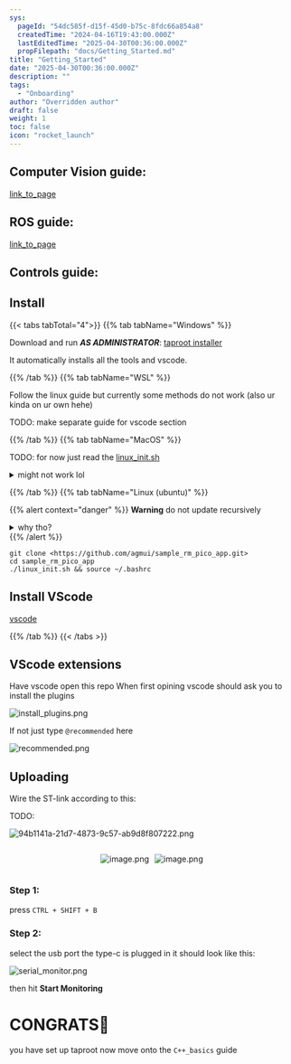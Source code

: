 ```yaml
---
sys:
  pageId: "54dc585f-d15f-45d0-b75c-8fdc66a854a8"
  createdTime: "2024-04-16T19:43:00.000Z"
  lastEditedTime: "2025-04-30T00:36:00.000Z"
  propFilepath: "docs/Getting_Started.md"
title: "Getting_Started"
date: "2025-04-30T00:36:00.000Z"
description: ""
tags:
  - "Onboarding"
author: "Overridden author"
draft: false
weight: 1
toc: false
icon: "rocket_launch"
---
```


## Computer Vision guide:

[link_to_page](86d45bc0-388b-4d26-8848-44f255f73d0e)

## ROS guide:

[link_to_page](3c76c1de-ec8f-46d6-8b0a-294005edc2d5)

## Controls guide:

## Install

{{< tabs tabTotal="4">}}
{{% tab tabName="Windows" %}}

Download and run _**AS ADMINISTRATOR**_: [taproot installer](https://github.com/Thornbots/TeachingFreshies/releases/tag/1.0)

It automatically installs all the tools and vscode.

{{% /tab %}}
{{% tab tabName="WSL" %}}

Follow the linux guide but currently some methods do not work (also ur kinda on ur own hehe)

TODO: make separate guide for vscode section

{{% /tab %}}
{{% tab tabName="MacOS" %}}

TODO: for now just read the [linux_init.sh](https://github.com/agmui/sample_rm_pico_app/blob/main/linux_init.sh)

<details>
<summary>might not work lol</summary>

`brew install libusb pkg-config`

Next install: [vscode](https://code.visualstudio.com/Download)

</details>

{{% /tab %}}
{{% tab tabName="Linux (ubuntu)" %}}

{{% alert context="danger" %}}
**Warning** do not update recursively
<details>
<summary>why tho?</summary>
There are some submodules that may go on for a while (like tinyusb) and I highly
recommend you don't need to get them.
If you want to see what submodules I update just look in `linux_init.sh`
</details>
{{% /alert %}}

```shell
git clone <https://github.com/agmui/sample_rm_pico_app.git>
cd sample_rm_pico_app
./linux_init.sh && source ~/.bashrc
```

## Install VScode

[vscode](https://code.visualstudio.com/Download)

{{% /tab %}}
{{< /tabs >}}

## VScode extensions

Have vscode open this repo
When first opining vscode should ask you to install the plugins

![install_plugins.png](https://prod-files-secure.s3.us-west-2.amazonaws.com/d518164a-d88e-44d1-a4ee-3adb3bd8bce0/89bd30f0-1825-4e77-867b-0a41ce370880/install_plugins.png?X-Amz-Algorithm=AWS4-HMAC-SHA256&X-Amz-Content-Sha256=UNSIGNED-PAYLOAD&X-Amz-Credential=ASIAZI2LB466SPSEERBX%2F20250707%2Fus-west-2%2Fs3%2Faws4_request&X-Amz-Date=20250707T132558Z&X-Amz-Expires=3600&X-Amz-Security-Token=IQoJb3JpZ2luX2VjEG0aCXVzLXdlc3QtMiJIMEYCIQCRNzPkvM3P5BPOVPcCCiWWjOCw9QSTX1yuEb626G7b%2FwIhAIVJuBsni%2FGk544U5pOEw4CRoxLbEXhB7Q2MO34iN1ySKv8DCHYQABoMNjM3NDIzMTgzODA1IgzYGtSrJvJSmxJ1P4Iq3AOvHL7GXV4Tykn8f96A9Qo6Q%2BoTr0WgBpjuHUjOezhUHpUmOoLAtmbgjVCLMf1hxTBKM41%2BuSL%2B7OYpdOxYhyeckq5rLqZbDuLHY3VPLBlZDEZNaX6p7xCc6rtN8pNOGdVC%2FOcAI3CbaSdmT9bs2gww%2F%2FN%2B6kAIVa%2Bpjd%2FEveCIS4i1bXjLViYIOp%2B6s7ygSEOKnYiA15nu%2BzM%2FBi4vzFTySGKfqGc6%2BNDR1%2BkxvRgLKv3KNzm5Kwfw3Ah873BToOajLnLM4KBcob%2Fe5aRX3ND1TwRi%2BCB3IzYNE%2BuE1or%2Bgbl2XNfAqfXdg1gl3ql4PQk448fK2fxomGMl207G5c1QxJjIb0cK5VYjAmAyIQbFrsxWmGBl%2BHKwh1zG%2FTrRaytvHwMgfczPGxHM%2Fo3frISWWj6aoOZuB%2B6raQVjZnZY1Rqw%2B0906nqZLu0LfTAaWA5kurURcaJnqWw6BHbUrz3M2Ie8wv6Hg1FUHOlzmhIDyUbDV3CCfuxbrJOMaZJMu6zrzs4gx%2FO7XnX4bEXtdSNnd%2Fygo%2B6WcGkFMZQXA2SCZNer3wyIpJiV533ktknYwsqIy3k7bDlHS%2BForwq51TO7pd7H0%2FnXdVWHnc1nNgPp0%2FvQTdlwO1muDWPgLjCLjK%2FDBjqkAfqbOUEZ14hNgXunIObAbwbWSc9l23mSSL5ofmcN0isI215nl29PMG%2FKroQXVRtPtWitCI2fhJbL7qxYAQfaDU8O3H4ZDlCBo%2BGd7vz%2BpSkBLsZExNdDujK4KWBVhRlonBFABOOTRyj2OZXPZXxyuTue1%2BohiEgSFkAEDMtfbrNByyDO06IRQQAj%2FrsHZwt2TT0hHHGtA4ZMvZHo9ROfvUEA9X7I&X-Amz-Signature=4b7fcd602825f349eb4d41c482cbbe8b8cde71d1c344a803dc50f2cb5529c324&X-Amz-SignedHeaders=host&x-amz-checksum-mode=ENABLED&x-id=GetObject)

If not just type `@recommended` here  

![recommended.png](https://prod-files-secure.s3.us-west-2.amazonaws.com/d518164a-d88e-44d1-a4ee-3adb3bd8bce0/61e661e9-5d85-4dfc-be0d-8d2097a5e793/recommended.png?X-Amz-Algorithm=AWS4-HMAC-SHA256&X-Amz-Content-Sha256=UNSIGNED-PAYLOAD&X-Amz-Credential=ASIAZI2LB466SPSEERBX%2F20250707%2Fus-west-2%2Fs3%2Faws4_request&X-Amz-Date=20250707T132558Z&X-Amz-Expires=3600&X-Amz-Security-Token=IQoJb3JpZ2luX2VjEG0aCXVzLXdlc3QtMiJIMEYCIQCRNzPkvM3P5BPOVPcCCiWWjOCw9QSTX1yuEb626G7b%2FwIhAIVJuBsni%2FGk544U5pOEw4CRoxLbEXhB7Q2MO34iN1ySKv8DCHYQABoMNjM3NDIzMTgzODA1IgzYGtSrJvJSmxJ1P4Iq3AOvHL7GXV4Tykn8f96A9Qo6Q%2BoTr0WgBpjuHUjOezhUHpUmOoLAtmbgjVCLMf1hxTBKM41%2BuSL%2B7OYpdOxYhyeckq5rLqZbDuLHY3VPLBlZDEZNaX6p7xCc6rtN8pNOGdVC%2FOcAI3CbaSdmT9bs2gww%2F%2FN%2B6kAIVa%2Bpjd%2FEveCIS4i1bXjLViYIOp%2B6s7ygSEOKnYiA15nu%2BzM%2FBi4vzFTySGKfqGc6%2BNDR1%2BkxvRgLKv3KNzm5Kwfw3Ah873BToOajLnLM4KBcob%2Fe5aRX3ND1TwRi%2BCB3IzYNE%2BuE1or%2Bgbl2XNfAqfXdg1gl3ql4PQk448fK2fxomGMl207G5c1QxJjIb0cK5VYjAmAyIQbFrsxWmGBl%2BHKwh1zG%2FTrRaytvHwMgfczPGxHM%2Fo3frISWWj6aoOZuB%2B6raQVjZnZY1Rqw%2B0906nqZLu0LfTAaWA5kurURcaJnqWw6BHbUrz3M2Ie8wv6Hg1FUHOlzmhIDyUbDV3CCfuxbrJOMaZJMu6zrzs4gx%2FO7XnX4bEXtdSNnd%2Fygo%2B6WcGkFMZQXA2SCZNer3wyIpJiV533ktknYwsqIy3k7bDlHS%2BForwq51TO7pd7H0%2FnXdVWHnc1nNgPp0%2FvQTdlwO1muDWPgLjCLjK%2FDBjqkAfqbOUEZ14hNgXunIObAbwbWSc9l23mSSL5ofmcN0isI215nl29PMG%2FKroQXVRtPtWitCI2fhJbL7qxYAQfaDU8O3H4ZDlCBo%2BGd7vz%2BpSkBLsZExNdDujK4KWBVhRlonBFABOOTRyj2OZXPZXxyuTue1%2BohiEgSFkAEDMtfbrNByyDO06IRQQAj%2FrsHZwt2TT0hHHGtA4ZMvZHo9ROfvUEA9X7I&X-Amz-Signature=a00cba0071897b238c44b1a9fc95f0b45a6a03b61f77c46833a4422f7989702e&X-Amz-SignedHeaders=host&x-amz-checksum-mode=ENABLED&x-id=GetObject)

## Uploading

Wire the ST-link according to this:

TODO:

![94b1141a-21d7-4873-9c57-ab9d8f807222.png](https://prod-files-secure.s3.us-west-2.amazonaws.com/d518164a-d88e-44d1-a4ee-3adb3bd8bce0/e5fad17d-ab82-4300-9f4c-505ab4b1202c/94b1141a-21d7-4873-9c57-ab9d8f807222.png?X-Amz-Algorithm=AWS4-HMAC-SHA256&X-Amz-Content-Sha256=UNSIGNED-PAYLOAD&X-Amz-Credential=ASIAZI2LB466SPSEERBX%2F20250707%2Fus-west-2%2Fs3%2Faws4_request&X-Amz-Date=20250707T132558Z&X-Amz-Expires=3600&X-Amz-Security-Token=IQoJb3JpZ2luX2VjEG0aCXVzLXdlc3QtMiJIMEYCIQCRNzPkvM3P5BPOVPcCCiWWjOCw9QSTX1yuEb626G7b%2FwIhAIVJuBsni%2FGk544U5pOEw4CRoxLbEXhB7Q2MO34iN1ySKv8DCHYQABoMNjM3NDIzMTgzODA1IgzYGtSrJvJSmxJ1P4Iq3AOvHL7GXV4Tykn8f96A9Qo6Q%2BoTr0WgBpjuHUjOezhUHpUmOoLAtmbgjVCLMf1hxTBKM41%2BuSL%2B7OYpdOxYhyeckq5rLqZbDuLHY3VPLBlZDEZNaX6p7xCc6rtN8pNOGdVC%2FOcAI3CbaSdmT9bs2gww%2F%2FN%2B6kAIVa%2Bpjd%2FEveCIS4i1bXjLViYIOp%2B6s7ygSEOKnYiA15nu%2BzM%2FBi4vzFTySGKfqGc6%2BNDR1%2BkxvRgLKv3KNzm5Kwfw3Ah873BToOajLnLM4KBcob%2Fe5aRX3ND1TwRi%2BCB3IzYNE%2BuE1or%2Bgbl2XNfAqfXdg1gl3ql4PQk448fK2fxomGMl207G5c1QxJjIb0cK5VYjAmAyIQbFrsxWmGBl%2BHKwh1zG%2FTrRaytvHwMgfczPGxHM%2Fo3frISWWj6aoOZuB%2B6raQVjZnZY1Rqw%2B0906nqZLu0LfTAaWA5kurURcaJnqWw6BHbUrz3M2Ie8wv6Hg1FUHOlzmhIDyUbDV3CCfuxbrJOMaZJMu6zrzs4gx%2FO7XnX4bEXtdSNnd%2Fygo%2B6WcGkFMZQXA2SCZNer3wyIpJiV533ktknYwsqIy3k7bDlHS%2BForwq51TO7pd7H0%2FnXdVWHnc1nNgPp0%2FvQTdlwO1muDWPgLjCLjK%2FDBjqkAfqbOUEZ14hNgXunIObAbwbWSc9l23mSSL5ofmcN0isI215nl29PMG%2FKroQXVRtPtWitCI2fhJbL7qxYAQfaDU8O3H4ZDlCBo%2BGd7vz%2BpSkBLsZExNdDujK4KWBVhRlonBFABOOTRyj2OZXPZXxyuTue1%2BohiEgSFkAEDMtfbrNByyDO06IRQQAj%2FrsHZwt2TT0hHHGtA4ZMvZHo9ROfvUEA9X7I&X-Amz-Signature=450b1d36fa9ac670c695e6bbf0803e38a164d55375f587294b5fea7972f342bd&X-Amz-SignedHeaders=host&x-amz-checksum-mode=ENABLED&x-id=GetObject)

<div style="display: flex;flex-direction: row; column-gap:10px; max-width: 630px;justify-content: center;">
<div>

![image.png](https://prod-files-secure.s3.us-west-2.amazonaws.com/d518164a-d88e-44d1-a4ee-3adb3bd8bce0/210ecb78-1116-4d7b-b9b7-2292f66fa2c2/image.png?X-Amz-Algorithm=AWS4-HMAC-SHA256&X-Amz-Content-Sha256=UNSIGNED-PAYLOAD&X-Amz-Credential=ASIAZI2LB466QRADEQ35%2F20250707%2Fus-west-2%2Fs3%2Faws4_request&X-Amz-Date=20250707T132559Z&X-Amz-Expires=3600&X-Amz-Security-Token=IQoJb3JpZ2luX2VjEG0aCXVzLXdlc3QtMiJHMEUCIFJ1vGa7hlEA9tmY6SxQtuueNqm3I7N6f9dcyWd4GHqhAiEAohq8tl%2Fp8cCoqH8m6NjdZ6uRmfqpxO296wdrTXqs2NMq%2FwMIdhAAGgw2Mzc0MjMxODM4MDUiDPu0SLt62NhaBIZNfCrcA025OBRDTPpgJN7bBUnG%2BHkDWIfNIfpMCOLco%2BaLAIjfa6BN2w2jegkeq2nnOE8LAzkTwiy8hAcAqjnhGu7D1bSQCDmNuiVcE%2FRB1Ct7HGL7mAj9a0Ddc%2FkijyVbroZnTUxUY%2BxyRFj1GLu3KSA9Jr6b%2F6Dm%2BYXkuu7efDjoyZvoKj8OpN8Pr2Xs8j9f9v9lbQIOflN5XvIgnNzBCnAwbnfNjb%2BAcUkACqTZ5xkZoVB9ryeLDj5xARVvvCnSvkxRjxNkD8gMyP9Y5DXYwc2jzFf5koXKP2RMfavdVG7WkYigyKlPifmc7vVn51Qt5irvybHQdk%2BwSnYjfYPYQ6J%2BGL9Rjsu4cvUPoMflFCcA%2F2BB0iywBng1aFL75i%2FyciDea21EvxuwOXu%2FJvc1vTl%2BHGPzOAzDd9xIsLWNwsv0ja7WDFIRXaUFpQgXJuKEQvoVR9kxoQ0apVF19OdEMvTdU2lk0a3tP9I9Vkl5l9dpntQ2u2IIeQM0iZX7lT%2FF%2FW8k7KwbDBpYcwDzsZEi94HlohAbVwVxXKXZeSv173jEI8kBzKJN8V%2FUOpYhUd2u%2B4qkV2VHk%2B1zwWKfHa2hbvQy1cJvF%2BMTtufOcOED0%2B3K1oyzzimnJygZS2%2BbjAo1MNCMr8MGOqUBGUMWokhBGKQ%2BFEKmLgXKwVlpR5aEOMQs6Lh%2FQyw44Cml33wCaqIbg7Cj3kU7GBVMVL8fQggfV%2BCj2W49BDcPtP0Ltk4eEbTw7jWn%2BNGg42Y3ISQl%2FrZQOcGCflEa%2BmImZnFuMr71qPMpHKvzwDFv0qiYayEEXojFxwIf7hwlub1m7EEPLxiftU0g1yBdVDMqZodjeHLAICkYuPdBzwy7X7UD53aJ&X-Amz-Signature=d0e53f887cea66946336ff2fb96cc14a681db3f51396fa019c6c21ea84dbb43b&X-Amz-SignedHeaders=host&x-amz-checksum-mode=ENABLED&x-id=GetObject)

</div>
<div>

![image.png](https://prod-files-secure.s3.us-west-2.amazonaws.com/d518164a-d88e-44d1-a4ee-3adb3bd8bce0/33a0fd0f-8ca6-4a86-8e09-26e95ded1fff/image.png?X-Amz-Algorithm=AWS4-HMAC-SHA256&X-Amz-Content-Sha256=UNSIGNED-PAYLOAD&X-Amz-Credential=ASIAZI2LB466WUT4H3PK%2F20250707%2Fus-west-2%2Fs3%2Faws4_request&X-Amz-Date=20250707T132600Z&X-Amz-Expires=3600&X-Amz-Security-Token=IQoJb3JpZ2luX2VjEG0aCXVzLXdlc3QtMiJGMEQCIBuMAo3sSLhJj3WhIa52%2B8EIvXYgLSUy0DCfcDRV5DGIAiBzE6zz7rsTclXjC215rNm%2BbzpbWJ2ZRxLk7taZcc0ZvCr%2FAwh2EAAaDDYzNzQyMzE4MzgwNSIMiPgmuQ1Dh5IJx6onKtwD89MKNCQIvwgBPdnGMPCOKXkj%2FNEZQVa0owx1yBjCO%2F6793nTZlUoFeA%2B9coWQ4k6jF2yGeQeWUf%2BiKuj9GEN9QJQi2wwaytmV6cH%2FnpGzlhZ8kx88QSevIkSSW9QQuPCedMd3R0p%2F3fZT82962cGv1CjwtUCUePQKq%2BhUD9WW6Jtxi0hbGEP1VmB43vYesumCfjCUXQhEcyTzr4cDOZNY90cl0RtlwjdvhuBxdmvqMJcE4njmlHI5XXIac4hiQBIVVqKVr%2FYE3pBxxWxJvmZfDnAN9Uwt2uAlzegVN3pjxK4QqYPKm5et9DC7iMfRwcYZiELdK7Th1rcQp1Lj9KjNZeaIOTwKv4LEeuCT3GP0XqjsEFca7KpG8HydsFxrwn%2BKQgS045YKtupSAdUqrZVqrWBggIXaIWIDQXCQ0%2F1IWQEuxTq7%2Fi7iO4HDf%2Boy6w5xMLHyLWsYbTOalHSPnGcElwywiD%2BDo7DBFnGFFuPSp1V%2FZJH9%2BIVKGB4mWKdf9Yp%2Fll5029J%2FdVkf%2FXzROriKMOQ6YmjR%2FhHLgOXvA0uSr4zdmMY9tqlWAERWLl2GIg5cVYJYeGgDph8nmEi6A6GrfN85nCHV3JT1q98KK1WVKvxO55N%2FJ5Lql8DnIsw0IyvwwY6pgGx1Njnb0%2BZmPa52irRccM5OUZLzaDS9RexmnDYXCLYJLe5XhxTl8c3xcbWZoryagAg74ODTQ4tIccxHbeLR%2BPNvw4soJH93K5TlUgox%2FrxsE47CCJTyGU9vmCxXbiER%2Beut2APPP5gW050uGeX93eBazxjod6Po1VIVlW%2F%2Bvu90rOmHQO0QQdUv%2B2Ea7nbvKhTSA5bVH2rflqenzteaW8v8ZmDg5DH&X-Amz-Signature=7837411ca398fb5cb14fc78496d27485440707d86bf2f0f18796608530659a61&X-Amz-SignedHeaders=host&x-amz-checksum-mode=ENABLED&x-id=GetObject)

</div>
</div>

### Step 1:

press `CTRL + SHIFT + B`

### Step 2:

select the usb port the type-c is plugged in it should look like this:

![serial_monitor.png](https://prod-files-secure.s3.us-west-2.amazonaws.com/d518164a-d88e-44d1-a4ee-3adb3bd8bce0/f03f4774-05d4-4393-b6a0-d5efb6d315ab/serial_monitor.png?X-Amz-Algorithm=AWS4-HMAC-SHA256&X-Amz-Content-Sha256=UNSIGNED-PAYLOAD&X-Amz-Credential=ASIAZI2LB466SPSEERBX%2F20250707%2Fus-west-2%2Fs3%2Faws4_request&X-Amz-Date=20250707T132558Z&X-Amz-Expires=3600&X-Amz-Security-Token=IQoJb3JpZ2luX2VjEG0aCXVzLXdlc3QtMiJIMEYCIQCRNzPkvM3P5BPOVPcCCiWWjOCw9QSTX1yuEb626G7b%2FwIhAIVJuBsni%2FGk544U5pOEw4CRoxLbEXhB7Q2MO34iN1ySKv8DCHYQABoMNjM3NDIzMTgzODA1IgzYGtSrJvJSmxJ1P4Iq3AOvHL7GXV4Tykn8f96A9Qo6Q%2BoTr0WgBpjuHUjOezhUHpUmOoLAtmbgjVCLMf1hxTBKM41%2BuSL%2B7OYpdOxYhyeckq5rLqZbDuLHY3VPLBlZDEZNaX6p7xCc6rtN8pNOGdVC%2FOcAI3CbaSdmT9bs2gww%2F%2FN%2B6kAIVa%2Bpjd%2FEveCIS4i1bXjLViYIOp%2B6s7ygSEOKnYiA15nu%2BzM%2FBi4vzFTySGKfqGc6%2BNDR1%2BkxvRgLKv3KNzm5Kwfw3Ah873BToOajLnLM4KBcob%2Fe5aRX3ND1TwRi%2BCB3IzYNE%2BuE1or%2Bgbl2XNfAqfXdg1gl3ql4PQk448fK2fxomGMl207G5c1QxJjIb0cK5VYjAmAyIQbFrsxWmGBl%2BHKwh1zG%2FTrRaytvHwMgfczPGxHM%2Fo3frISWWj6aoOZuB%2B6raQVjZnZY1Rqw%2B0906nqZLu0LfTAaWA5kurURcaJnqWw6BHbUrz3M2Ie8wv6Hg1FUHOlzmhIDyUbDV3CCfuxbrJOMaZJMu6zrzs4gx%2FO7XnX4bEXtdSNnd%2Fygo%2B6WcGkFMZQXA2SCZNer3wyIpJiV533ktknYwsqIy3k7bDlHS%2BForwq51TO7pd7H0%2FnXdVWHnc1nNgPp0%2FvQTdlwO1muDWPgLjCLjK%2FDBjqkAfqbOUEZ14hNgXunIObAbwbWSc9l23mSSL5ofmcN0isI215nl29PMG%2FKroQXVRtPtWitCI2fhJbL7qxYAQfaDU8O3H4ZDlCBo%2BGd7vz%2BpSkBLsZExNdDujK4KWBVhRlonBFABOOTRyj2OZXPZXxyuTue1%2BohiEgSFkAEDMtfbrNByyDO06IRQQAj%2FrsHZwt2TT0hHHGtA4ZMvZHo9ROfvUEA9X7I&X-Amz-Signature=1c12e0163c88b77247898657e8a2277ff327029a5b79120b9e9501bef9dd76d6&X-Amz-SignedHeaders=host&x-amz-checksum-mode=ENABLED&x-id=GetObject)

then hit **Start Monitoring**

# CONGRATS🎉

you have set up taproot now move onto the `C++_basics` guide
